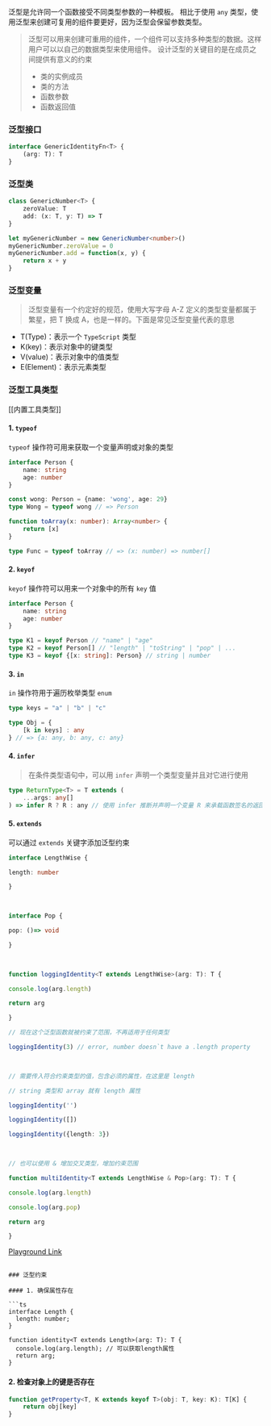泛型是允许同一个函数接受不同类型参数的一种模板。
相比于使用 `any` 类型，使用泛型来创建可复用的组件要更好，因为泛型会保留参数类型。
> 泛型可以用来创建可重用的组件，一个组件可以支持多种类型的数据。这样用户可以以自己的数据类型来使用组件。
> 设计泛型的关键目的是在成员之间提供有意义的约束
> - 类的实例成员
> - 类的方法
> - 函数参数
> - 函数返回值

### 泛型接口

```ts
interface GenericIdentityFn<T> {
	(arg: T): T
}
```


### 泛型类

```ts
class GenericNumber<T> {
	zeroValue: T
	add: (x: T, y: T) => T
}

let myGenericNumber = new GenericNumber<number>()
myGenericNumber.zeroValue = 0
myGenericNumber.add = function(x, y) {
	return x + y
}
```

### 泛型变量

> 泛型变量有一个约定好的规范，使用大写字母 A-Z 定义的类型变量都属于繁星，把  T 换成 A，也是一样的。下面是常见泛型变量代表的意思

- T(Type)：表示一个 `TypeScript`  类型
- K(key)：表示对象中的键类型
- V(value)：表示对象中的值类型
- E(Element)：表示元素类型


### 泛型工具类型
[[内置工具类型]]
#### 1. `typeof`
`typeof`  操作符可用来获取一个变量声明或对象的类型

```ts
interface Person {
	name: string
	age: number
}

const wong: Person = {name: 'wong', age: 29}
type Wong = typeof wong // => Person

function toArray(x: number): Array<number> {
	return [x]
}

type Func = typeof toArray // => (x: number) => number[]
```

#### 2. `keyof` 
`keyof`  操作符可以用来一个对象中的所有 `key`  值

```ts
interface Person {
	name: string
	age: number
}

type K1 = keyof Person // "name" | "age"
type K2 = keyof Person[] // "length" | "toString" | "pop" | ...
type K3 = keyof {[x: string]: Person} // string | number
```

#### 3. `in`
`in`  操作符用于遍历枚举类型 `enum`

```ts
type keys = "a" | "b" | "c"

type Obj = {
	[k in keys] : any
} // => {a: any, b: any, c: any}
```

#### 4. `infer` 
> 在条件类型语句中，可以用 `infer` 声明一个类型变量并且对它进行使用

```ts
type ReturnType<T> = T extends (
	...args: any[]
) => infer R ? R : any // 使用 infer 推断并声明一个变量 R 来承载函数签名的返回值类型，方便之后使用这个类型
```

#### 5. `extends`
可以通过 `extends` 关键字添加泛型约束

```ts
interface LengthWise {

length: number

}

  

interface Pop {

pop: ()=> void

}

  

function loggingIdentity<T extends LengthWise>(arg: T): T {

console.log(arg.length)

return arg

}

// 现在这个泛型函数就被约束了范围，不再适用于任何类型

loggingIdentity(3) // error, number doesn`t have a .length property

  

// 需要传入符合约束类型的值，包含必须的属性，在这里是 length

// string 类型和 array 就有 length 属性

loggingIdentity('')

loggingIdentity([])

loggingIdentity({length: 3})

  

// 也可以使用 & 增加交叉类型，增加约束范围

function multiIdentity<T extends LengthWise & Pop>(arg: T): T {

console.log(arg.length)

console.log(arg.pop)

return arg

}
```

[Playground Link](https://www.typescriptlang.org/zh/play?#code/JYOwLgpgTgZghgYwgAgDIRAczACwOrADOKA3gFACQANhtjgFzIgCuAtgEbRkC+ZZokWIhQAFAPYAHZOQoTJjABQBKALwA+ZADcxwACY8+MZiARhgYkMipjMmUJgCSujGbABPADwAVZBAAekCC6hGi0uATEagpwUJiMXkrx0pQIFoRiNAB01pjRsdlhOEqUUBBgzFCWMZgGAPS1yIANzoAU6oCb8YBUcoDbNoDR6oC-ioAOpoCMOoDVEYBlfoD65oBhcoDAwYAvaoAw-4CwcoCxioBACYAUroBxcoDfcoCq8oDePt1kOXZYTi7A7goAzErI9b5QUGJQADRMbJxQyLpiEIQgAAGYGQODgmhQcGQBSwuGQEmeEmg7j4D0AAOmAQMjAATygFNFQBk3oAIFQmh0AIW6AHgV5oBQZUA1CqAUf1AN4ZJMAejqAcgN5m1ADOJgHozKyFMgPQhgKD2ZCHQAxKsgYlA4G5kINAJDmvNhOGQrOONlOjmc4EubgUAHJ9cUTvZzjqrgBtAC6xo1pu1rj1JBoysY124xX5DUA+nKAe+VAKdygH95dbIABkyEAeRqAAqVACVygEnlQ7zaMTOZkIwmMwWZCsZhUMxmx3eXwBDDBULKiIocPiCRRarxRLIHwyVIgdJZHJ5TAwujFCit9sQbI2LuZOQSPulcqVSWxHhAA)

```

### 泛型约束

#### 1. 确保属性存在

```ts
interface Length {  
  length: number;  
}  
  
function identity<T extends Length>(arg: T): T {  
  console.log(arg.length); // 可以获取length属性  
  return arg;  
}
```

#### 2. 检查对象上的键是否存在

```ts
function getProperty<T, K extends keyof T>(obj: T, key: K): T[K] {
	return obj[key]
}
```